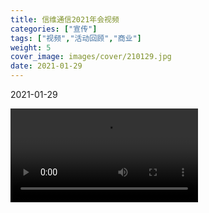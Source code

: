 ```yaml
---
title: 信维通信2021年会视频
categories: ["宣传"]
tags: ["视频","活动回顾","商业"]
weight: 5
cover_image: images/cover/210129.jpg
date: 2021-01-29
---
```


<tag>2021-01-29</tag>

<video src="/videos/210129.mp4" controls="controls" loop="loop">
您的浏览器不支持 video 标签。
</video>